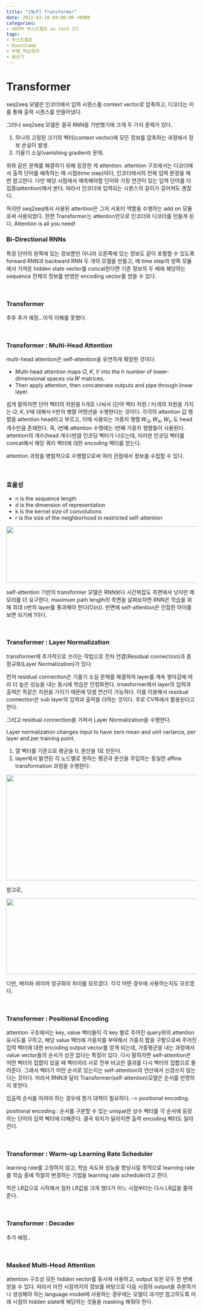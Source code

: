 ```yaml
---
title: "[NLP] Transformer"
date: 2022-03-18 04:00:00 +0900
categories:
- 네이버 부스트캠프 ai tech 3기
tags:
- 부스트캠프
- boostcamp
- 부캠_학습정리
- 글쓰기
---
```


# Transformer

seq2seq 모델은 인코더에서 입력 시퀀스를 context vector로 압축하고, 디코더는 이를 통해 출력 시퀀스를 만들어냈다.

그러나 seq2seq 모델은 결국 RNN을 기반했기에 크게 두 가지 문제가 있다.

1. 하나의 고정된 크기의 벡터(context vector)에 모든 정보를 압축하는 과정에서 정보 손실이 발생.
2. 기울기 소실(vanishing gradient) 문제.

위와 같은 문제를 해결하기 위해 등장한 게 attention. attention 구조에서는 디코더에서 출력 단어를 예측하는 매 시점(time step)마다, 인코더에서의 전체 입력 문장을 매 번 참고한다. 다만 해당 시점에서 예측해야할 단어와 가장 연관이 있는 입력 단어를 더 집중(attention)해서 본다. 따라서 인코더에 입력되는 시퀀스의 길이가 길어져도 괜찮다.


하지만 seq2seq에서 사용된 attention은 그저 서포터 역할을 수행하는 add on 모듈로써 사용되었다. 한편 Transformer는 attention만으로 인코더와 디코더를 만들게 된다. 
Attention is all you need!



### Bi-Directional RNNs

특정 단어의 왼쪽에 있는 정보뿐만 아니라 오른쪽에 있는 정보도 같이 포함할 수 있도록 forward RNN과 backward RNN 두 개의 모델을 만들고, 매 time step의 양쪽 모듈에서 가져온 hidden state vector를 concat한다면 기존 정보의 두 배에 해당하는 sequence 전체의 정보를 반영한 encoding vector를 얻을 수 있다.


<br/>

### Transformer

추후 추가 예정...아직 이해를 못했다.


<br/>

### Transformer : Multi-Head Attention

multi-head attention은 self-attention을 유연하게 확장한 것이다.

- Multi-head attention maps 𝑄, 𝐾, 𝑉 into the ℎ number of lower-dimensional spaces via 𝑊 matrices.
- Then apply attention, then concatenate outputs and pipe through linear layer.

쉽게 말하자면 단어 벡터의 차원을 ℎ개로 나눠서 (단어 벡터 차원 / ℎ)개의 차원을 가지는 𝑄, 𝐾, 𝑉에 대해서 ℎ번의 병렬 어텐션을 수행한다는 것이다.
각각의 attention 값 행렬을 attention head라고 부르고, 이때 사용되는 가중치 행렬 𝑊<sub>𝑄</sub>, 𝑊<sub>𝐾</sub>, 𝑊<sub>𝑉</sub> 도 head 개수만큼 존재한다. 즉, i번째 attention 수행에는 i번째 가중치 행렬들이 사용된다. attention의 개수(head 개수)만큼 인코딩 벡터가 나오는데, 이러한 인코딩 벡터를 concat해서 해당 쿼리 벡터에 대한 encoding 벡터를 얻는다.

attention 과정을 병렬적으로 수행함으로써 여러 관점에서 정보를 수집할 수 있다.


<br/>

### 효율성
- n is the sequence length
- d is the dimension of representation
- k is the kernel size of convolutions
- r is the size of the neighborhood in restricted self-attention

<img src="https://i.imgur.com/HFMs0uD.png" width="600" height="150"/>

self-attention 기반의 transformer 모델은 RNN보다 시간복잡도 측면에서 낫지만 메모리를 더 요구한다.
maximum path length의 측면을 살펴보자면 RNN은 학습을 위해 최대 n번의 layer를 통과해야 한다(O(n)). 반면에 self-attention은 인접한 아이를 보면 되기에 1이다.


<br/>

### Transformer : Layer Normalization

transformer에 추가적으로 쓰이는 작업으로 잔차 연결(Residual connection)과 층 정규화(Layer Normalization)가 있다.

먼저 residual connection은 기울기 소실 문제를 해결하여 layer를 계속 쌓아감에 따라 더 높은 성능을 내는 동시에 학습은 안정화한다. trnasformer에서 layer의 입력과 출력은 똑같은 차원을 가지기 때문에 덧셈 연산이 가능하다. 이를 이용해서 residual connection은 sub layer의 입력과 출력을 더하는 것이다. 주로 CV쪽에서 활용된다고 한다.

그리고 residual connection을 거쳐서 Layer Normalization을 수행한다.

Layer normalization changes input to have zero mean and unit variance, per layer and per training point.

1. 열 벡터를 기준으로 평균을 0, 분산을 1로 만든다.
2. layer에서 발견된 각 노드별로 원하는 평균과 분산을 주입하는 동일한 affine transformation 과정을 수행한다.

<img src="https://i.imgur.com/pY9ODa9.png" width="700" height="280"/>

<br/>

참고로,  

<img src="https://i.imgur.com/6LQ3zoc.png" width="700" height="200"/>

다만, 배치와 레이어 정규화의 차이를 모르겠다. 각각 어떤 경우에 사용하는지도 모르겠다.


<br/>

### Transformer : Positional Encoding

attention 구조에서는 key, value 벡터들이 각 key 별로 주어진 query와의 attention 유사도를 구하고, 해당 value 벡터에 가중치를 부여해서 가중치 합을 구함으로써 주어진 입력 벡터에 대한 encoding output vector를 얻게 되는데, 가중평균을 내는 과정에서 value vector들의 순서가 상관 없다는 특징이 있다. 다시 말하자면 self-attention은 어떤 벡터의 집합이 있을 때 벡터끼리 서로 전부 비교한 결과를 다시 벡터의 집합으로 돌려준다. 그래서 벡터가 어떤 순서로 있는지는 self-attention의 연산에서 신경쓰지 않는다는 것이다. 따라서 RNN과 달리 Transformer(self-attention)모델은 순서를 반영하지 못한다.

입출력 순서를 따져야 하는 경우에 뭔가 대책이 필요하다. -> positional encoding.

positional encoding : 순서를 구분할 수 있는 unique한 상수 벡터를 각 순서에 등장하는 단어의 입력 벡터에 더해준다. 결국 위치가 달라지면 출력 encoding 벡터도 달라진다.


<br/>

### Transformer : Warm-up Learning Rate Scheduler

learning rate를 고정하지 않고, 학습 속도와 성능을 향상시킬 목적으로 learning rate를 학습 중에 적절히 변경하는 기법을 learning rate scheduler라고 한다.

작은 LR값으로 시작해서 점차 LR값을 크게 했다가 어느 시점부터는 다시 LR값을 줄여준다.


<br/>

### Transformer : Decoder
추가 예정..





<br/>

### Masked Multi-Head Attention


attention 구조상 모든 hidden vector를 동시에 사용하고, output 또한 모두 한 번에 얻을 수 있다. 
따라서 이전 시점까지의 정보를 바탕으로 다음 시점의 output을 추론하거나 생성해야 하는 language model에 사용하는 경우에는 모델이 과거만 참고하도록 미래 시점의 hidden state에 해당하는 것들을 masking 해줘야 한다.



